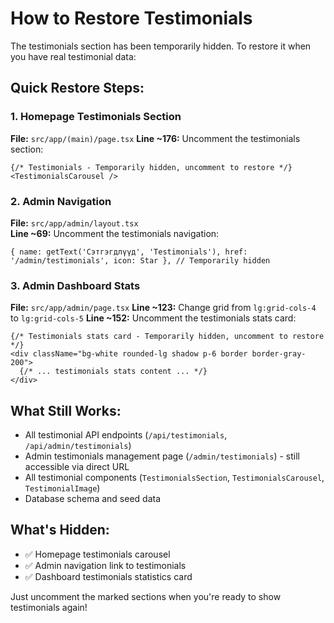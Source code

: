 # How to Restore Testimonials

The testimonials section has been temporarily hidden. To restore it when you have real testimonial data:

## Quick Restore Steps:

### 1. Homepage Testimonials Section
**File:** `src/app/(main)/page.tsx`
**Line ~176:** Uncomment the testimonials section:
```tsx
{/* Testimonials - Temporarily hidden, uncomment to restore */}
<TestimonialsCarousel />
```

### 2. Admin Navigation
**File:** `src/app/admin/layout.tsx`  
**Line ~69:** Uncomment the testimonials navigation:
```tsx
{ name: getText('Сэтгэгдлүүд', 'Testimonials'), href: '/admin/testimonials', icon: Star }, // Temporarily hidden
```

### 3. Admin Dashboard Stats
**File:** `src/app/admin/page.tsx`
**Line ~123:** Change grid from `lg:grid-cols-4` to `lg:grid-cols-5`
**Line ~152:** Uncomment the testimonials stats card:
```tsx
{/* Testimonials stats card - Temporarily hidden, uncomment to restore */}
<div className="bg-white rounded-lg shadow p-6 border border-gray-200">
  {/* ... testimonials stats content ... */}
</div>
```

## What Still Works:
- All testimonial API endpoints (`/api/testimonials`, `/api/admin/testimonials`)
- Admin testimonials management page (`/admin/testimonials`) - still accessible via direct URL
- All testimonial components (`TestimonialsSection`, `TestimonialsCarousel`, `TestimonialImage`)
- Database schema and seed data

## What's Hidden:
- ✅ Homepage testimonials carousel 
- ✅ Admin navigation link to testimonials
- ✅ Dashboard testimonials statistics card

Just uncomment the marked sections when you're ready to show testimonials again!
